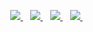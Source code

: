 <p align='center'>      
  <a href="https://www.linkedin.com/in/cankat-abacı/">     
    <img src="https://img.shields.io/badge/linkedin-%230077B5.svg?&style=for-the-badge&logo=linkedin&logoColor=white" />   
  </a>&nbsp;&nbsp;   
  
  <a href="https://www.instagram.com/cankatabaci/">     
    <img src="https://img.shields.io/badge/instagram-%23E4405F.svg?&style=for-the-badge&logo=instagram&logoColor=white" />           
  </a>&nbsp;&nbsp;    
  
  <a href="https://medium.com/@cankatabaci">     
    <img src="https://img.shields.io/badge/Medium-12100E?style=for-the-badge&logo=medium&logoColor=white" />           
  </a>&nbsp;&nbsp;    
  <a href="http://cankatabaci.github.io">     
    <img src="https://img.shields.io/static/v1?label=Personal&message=Blog&color=orange?style=for-the-badge&width=45&logo=apachekafka" />           
  </a>&nbsp;&nbsp;             

      
</p>



  
